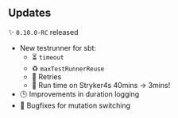 ## Updates

✨ `0.10.0-RC` released

- New testrunner for sbt:
  - ⏳ `timeout`
  - ♻️ `maxTestRunnerReuse`
  - 🔂 Retries
  - 🚤 Run time on Stryker4s 40mins -> 3mins!
- 🕒 Improvements in duration logging
- 🐜 Bugfixes for mutation switching
